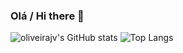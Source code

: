 ### Olá / Hi there 👋
![oliveirajv's GitHub stats](https://github-readme-stats.vercel.app/api?username=oliveirajv&hide=contribs,prs&show_icons=true&theme=ocean_dark)
![Top Langs](https://github-readme-stats.vercel.app/api/top-langs/?username=oliveirajv&layout=compact&theme=ocean_dark)

<!--
- 🔭 I’m currently working on Growth
- 🌱 I’m currently learning Java
- 👯 I’m looking to collaborate on hearing yours knowledge
- 🤔 I’m looking for help with ...
-->

